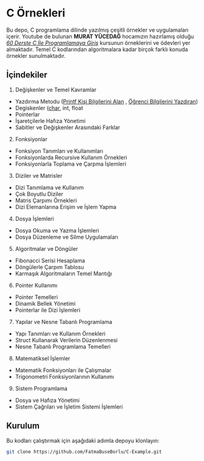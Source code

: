 # C Örnekleri

Bu depo, C programlama dilinde yazılmış çeşitli örnekler ve uygulamaları içerir.  Youtube de bulunan **MURAT YÜCEDAĞ** hocamızın hazırlamış olduğu [*60 Derste C İle Programlamaya Giriş*](https://www.youtube.com/watch?v=eIChume5VWQ&list=PLKnjBHu2xXNP-E_TjR-g5Tslm6dW4UH_3) kursunun örneklerini ve ödevleri yer almaktadır. Temel C kodlarından algoritmalara kadar birçok farklı konuda örnekler sunulmaktadır.

## İçindekiler
1. Değişkenler ve Temel Kavramlar
- Yazdırma Metodu ([Printf Kişi Bilgilerini Alan](https://github.com/FatmaBuseBorlu/C-Example/blob/main/1-Printf%20Ki%C5%9Fi%20Bilgilerini%20Alan.c) , [Öğrenci Bilgilerini Yazdıran](https://github.com/FatmaBuseBorlu/C-Example/blob/main/2-%C3%96%C4%9Frenci%20Bilgilerini%20Yazd%C4%B1ran.c))
- Degiskenler ([char](https://github.com/FatmaBuseBorlu/C-Example/blob/main/3-Kitap%20Bilgilerini%20Yazd%C4%B1ran.c), int, float
- Pointerlar 
- İşaretçilerle Hafıza Yönetimi
- Sabitler ve Değişkenler Arasındaki Farklar
2. Fonksiyonlar
- Fonksiyon Tanımları ve Kullanımları
- Fonksiyonlarda Recursive Kullanım Örnekleri
- Fonksiyonlarla Toplama ve Çarpma İşlemleri
3. Diziler ve Matrisler
- Dizi Tanımlama ve Kullanım
- Çok Boyutlu Diziler
- Matris Çarpımı Örnekleri
- Dizi Elemanlarına Erişim ve İşlem Yapma   
4. Dosya İşlemleri
- Dosya Okuma ve Yazma İşlemleri
- Dosya Düzenleme ve Silme Uygulamaları
5. Algoritmalar ve Döngüler
- Fibonacci Serisi Hesaplama
- Döngülerle Çarpım Tablosu
- Karmaşık Algoritmaların Temel Mantığı 
6. Pointer Kullanımı
- Pointer Temelleri
- Dinamik Bellek Yönetimi
- Pointerlar ile Dizi İşlemleri
7. Yapılar ve Nesne Tabanlı Programlama
- Yapı Tanımları ve Kullanım Örnekleri
- Struct Kullanarak Verilerin Düzenlenmesi
- Nesne Tabanlı Programlama Temelleri
8. Matematiksel İşlemler
- Matematik Fonksiyonları ile Çalışmalar
- Trigonometri Fonksiyonlarının Kullanımı
9. Sistem Programlama
- Dosya ve Hafıza Yönetimi
- Sistem Çağrıları ve İşletim Sistemi İşlemleri

## Kurulum
Bu kodları çalıştırmak için aşağıdaki adımla depoyu klonlayın:

   ```bash
   git clone https://github.com/FatmaBuseBorlu/C-Example.git

